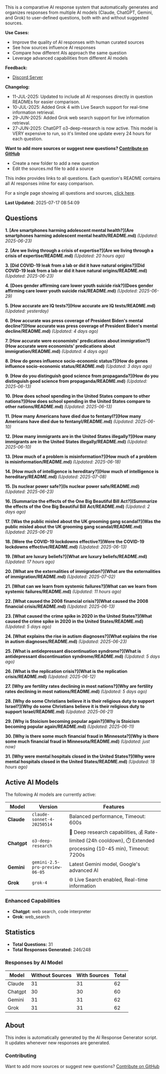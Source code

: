 
This is a comparative AI response system that automatically generates and organizes responses from multiple AI models (Claude, ChatGPT, Gemini, and Grok) to user-defined questions, both with and without suggested sources.

**Use Cases:**

* Improve the quality of AI responses with human curated sources
* See how sources influence AI responses
* Compare how different AIs approach the same question
* Leverage advanced capabilities from different AI models


**Feedback:**
* [Discord Server](https://discord.gg/HPDT9PvS)


**Changelog:**
* 11-JUL-2025: Updated to include all AI responses directly in question READMEs for easier comparison.
* 10-JUL-2025: Added Grok 4 with Live Search support for real-time information retrieval.
* 29-JUN-2025: Added Grok web search support for live information retrieval.
* 27-JUN-2025: ChatGPT o3-deep-research is now active. This model is VERY expensive to run, so it's limited one update every 24 hours for each question.

**Want to add more sources or suggest new questions? [Contribute on GitHub](https://github.com/justinwest/SuggestedSources)**

* Create a new folder to add a new question
* Edit the sources.md file to add a source

This index provides links to all questions. Each question's README contains all AI responses inline for easy comparison.

For a single page showing all questions and sources, [click here](allsources.md).

**Last Updated:** 2025-07-17 08:54:09

## Questions

**1. [Are smartphones harming adolescent mental health?](Are smartphones harming adolescent mental health/README.md)** *(Updated: 2025-06-23)*

**2. [Are we living through a crisis of expertise?](Are we living through a crisis of expertise/README.md)** *(Updated: 20 hours ago)*

**3. [Did COVID-19 leak from a lab or did it have natural origins?](Did COVID-19 leak from a lab or did it have natural origins/README.md)** *(Updated: 2025-06-23)*

**4. [Does gender affirming care lower youth suicide risk?](Does gender affirming care lower youth suicide risk/README.md)** *(Updated: 2025-06-29)*

**5. [How accurate are IQ tests?](How accurate are IQ tests/README.md)** *(Updated: yesterday)*

**6. [How accurate was press coverage of President Biden's mental decline?](How accurate was press coverage of President Biden's mental decline/README.md)** *(Updated: 4 days ago)*

**7. [How accurate were economists' predications about immigration?](How accurate were economists' predications about immigration/README.md)** *(Updated: 4 days ago)*

**8. [How do genes influence socio-economic status?](How do genes influence socio-economic status/README.md)** *(Updated: 3 days ago)*

**9. [How do you distinguish good science from propaganda?](How do you distinguish good science from propaganda/README.md)** *(Updated: 2025-06-13)*

**10. [How does school spending in the United States compare to other nations?](How does school spending in the United States compare to other nations/README.md)** *(Updated: 2025-06-13)*

**11. [How many Americans have died due to fentanyl?](How many Americans have died due to fentanyl/README.md)** *(Updated: 2025-06-10)*

**12. [How many immigrants are in the United States illegally?](How many immigrants are in the United States illegally/README.md)** *(Updated: 2025-06-10)*

**13. [How much of a problem is misinformation?](How much of a problem is misinformation/README.md)** *(Updated: 2025-06-18)*

**14. [How much of intelligence is hereditary?](How much of intelligence is hereditary/README.md)** *(Updated: 2025-07-08)*

**15. [Is nuclear power safe?](Is nuclear power safe/README.md)** *(Updated: 2025-06-23)*

**16. [Summarize the effects of the One Big Beautiful Bill Act?](Summarize the effects of the One Big Beautiful Bill Act/README.md)** *(Updated: 2 days ago)*

**17. [Was the public misled about the UK grooming gang scandal?](Was the public misled about the UK grooming gang scandal/README.md)** *(Updated: 2025-06-21)*

**18. [Were the COVID-19 lockdowns effective?](Were the COVID-19 lockdowns effective/README.md)** *(Updated: 2025-06-13)*

**19. [What are luxury beliefs?](What are luxury beliefs/README.md)** *(Updated: 17 hours ago)*

**20. [What are the externalities of immigration?](What are the externalities of immigration/README.md)** *(Updated: 2025-07-02)*

**21. [What can we learn from systemic failures?](What can we learn from systemic failures/README.md)** *(Updated: 11 hours ago)*

**22. [What caused the 2008 financial crisis?](What caused the 2008 financial crisis/README.md)** *(Updated: 2025-06-13)*

**23. [What caused the crime spike in 2020 in the United States?](What caused the crime spike in 2020 in the United States/README.md)** *(Updated: 5 days ago)*

**24. [What explains the rise in autism diagnoses?](What explains the rise in autism diagnoses/README.md)** *(Updated: 2025-06-23)*

**25. [What is antidepressant discontinuation syndrome?](What is antidepressant discontinuation syndrome/README.md)** *(Updated: 5 days ago)*

**26. [What is the replication crisis?](What is the replication crisis/README.md)** *(Updated: 2025-06-12)*

**27. [Why are fertility rates declining in most nations?](Why are fertility rates declining in most nations/README.md)** *(Updated: 5 days ago)*

**28. [Why do some Christians believe it is their religious duty to support Israel?](Why do some Christians believe it is their religious duty to support Israel/README.md)** *(Updated: 2025-06-21)*

**29. [Why is Stoicism becoming popular again?](Why is Stoicism becoming popular again/README.md)** *(Updated: 2025-06-11)*

**30. [Why is there some much financial fraud in Minnesota?](Why is there some much financial fraud in Minnesota/README.md)** *(Updated: just now)*

**31. [Why were mental hospitals closed in the United States?](Why were mental hospitals closed in the United States/README.md)** *(Updated: 18 hours ago)*


## Active AI Models

The following AI models are currently active:

| Model | Version | Features |
|-------|---------|----------|
| **Claude** | `claude-sonnet-4-20250514` | Balanced performance, Timeout: 600s |
| **Chatgpt** | `o3-deep-research` | 🔬 Deep research capabilities, 💰 Rate-limited (24h cooldown), ⏱️ Extended processing (10-45 min), Timeout: 7200s |
| **Gemini** | `gemini-2.5-pro-preview-06-05` | Latest Gemini model, Google's advanced AI |
| **Grok** | `grok-4` | 🌐 Live Search enabled, Real-time information |

### Enhanced Capabilities

- **Chatgpt**: web search, code interpreter
- **Grok**: web_search


## Statistics

- **Total Questions:** 31
- **Total Responses Generated:** 246/248

### Responses by AI Model

| Model | Without Sources | With Sources | Total |
|-------|----------------|--------------|-------|
| Claude | 31 | 31 | 62 |
| Chatgpt | 30 | 30 | 60 |
| Gemini | 31 | 31 | 62 |
| Grok | 31 | 31 | 62 |

## About

This index is automatically generated by the AI Response Generator script. It updates whenever new responses are generated.

### Contributing

Want to add more sources or suggest new questions? [Contribute on GitHub](https://github.com/justinwest/SuggestedSources)

